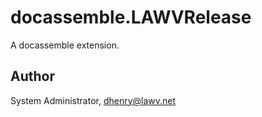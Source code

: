 # docassemble.LAWVRelease

A docassemble extension.

## Author

System Administrator, dhenry@lawv.net

